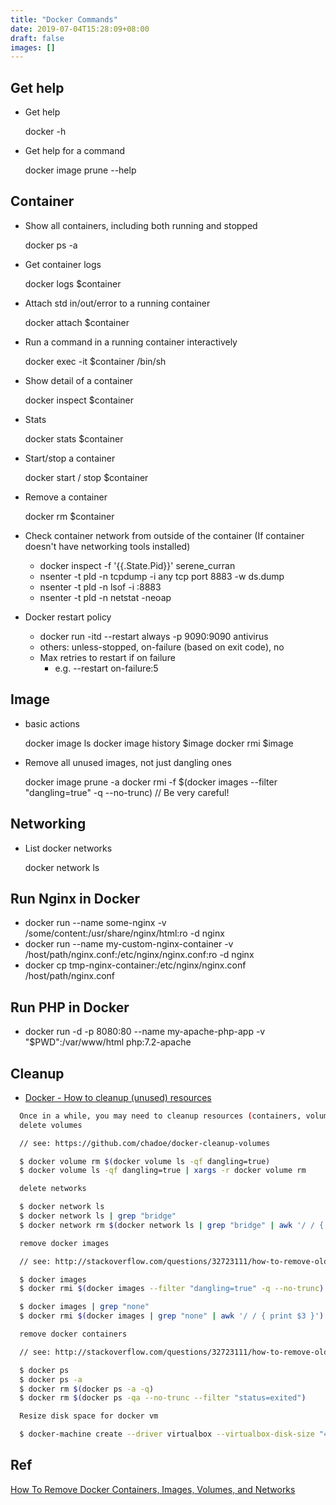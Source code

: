 ```yaml
---
title: "Docker Commands"
date: 2019-07-04T15:28:09+08:00
draft: false
images: []
---
```


## Get help

- Get help

    docker -h

- Get help for a command

    docker image prune --help


## Container

- Show all containers, including both running and stopped

    docker ps -a

- Get container logs

    docker logs $container

- Attach std in/out/error to a running container

    docker attach $container

- Run a command in a running container interactively

    docker exec -it $container /bin/sh

- Show detail of a container

    docker inspect $container

- Stats

    docker stats $container

- Start/stop a container

    docker start / stop $container

- Remove a container

    docker rm $container

- Check container network from outside of the container (If container doesn't have networking tools installed)
  - docker inspect -f '{{.State.Pid}}' serene_curran
  - nsenter -t pId -n tcpdump -i any tcp port 8883 -w ds.dump
  - nsenter -t pId -n lsof -i :8883
  - nsenter -t pId -n netstat -neoap

- Docker restart policy
  - docker run -itd --restart always -p 9090:9090 antivirus
  - others: unless-stopped, on-failure (based on exit code), no
  - Max retries to restart if on failure
    - e.g. --restart on-failure:5

## Image

- basic actions

    docker image ls
    docker image history $image
    docker rmi $image

- Remove all unused images, not just dangling ones

    docker image prune -a
    docker rmi -f $(docker images --filter "dangling=true" -q --no-trunc) // Be very careful!

## Networking

- List docker networks

    docker network ls

## Run Nginx in Docker

- docker run --name some-nginx -v /some/content:/usr/share/nginx/html:ro -d nginx
- docker run --name my-custom-nginx-container -v /host/path/nginx.conf:/etc/nginx/nginx.conf:ro -d nginx
- docker cp tmp-nginx-container:/etc/nginx/nginx.conf /host/path/nginx.conf

## Run PHP in Docker

- docker run -d -p 8080:80 --name my-apache-php-app -v "$PWD":/var/www/html php:7.2-apache

## Cleanup

- [Docker - How to cleanup (unused) resources](https://gist.github.com/bastman/5b57ddb3c11942094f8d0a97d461b430)

``` Bash
  Once in a while, you may need to cleanup resources (containers, volumes, images, networks) ...
  delete volumes

  // see: https://github.com/chadoe/docker-cleanup-volumes

  $ docker volume rm $(docker volume ls -qf dangling=true)
  $ docker volume ls -qf dangling=true | xargs -r docker volume rm

  delete networks

  $ docker network ls  
  $ docker network ls | grep "bridge"   
  $ docker network rm $(docker network ls | grep "bridge" | awk '/ / { print $1 }')

  remove docker images

  // see: http://stackoverflow.com/questions/32723111/how-to-remove-old-and-unused-docker-images

  $ docker images
  $ docker rmi $(docker images --filter "dangling=true" -q --no-trunc)

  $ docker images | grep "none"
  $ docker rmi $(docker images | grep "none" | awk '/ / { print $3 }')

  remove docker containers

  // see: http://stackoverflow.com/questions/32723111/how-to-remove-old-and-unused-docker-images

  $ docker ps
  $ docker ps -a
  $ docker rm $(docker ps -a -q)
  $ docker rm $(docker ps -qa --no-trunc --filter "status=exited")

  Resize disk space for docker vm

  $ docker-machine create --driver virtualbox --virtualbox-disk-size "40000" default
```

## Ref

[How To Remove Docker Containers, Images, Volumes, and Networks](https://linuxize.com/post/how-to-remove-docker-images-containers-volumes-and-networks/)
